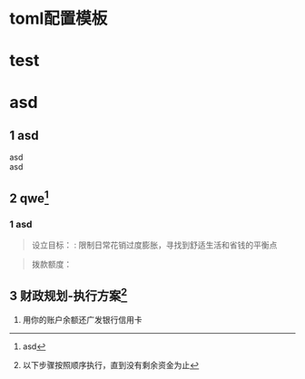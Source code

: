 # toml配置模板



# test

# asd


## 1 asd
<p>asd<br>asd<p>

## 2 qwe[^1]
[^1]: asd

### 1 asd
> 设立目标：
> : 限制日常花销过度膨胀，寻找到舒适生活和省钱的平衡点

> 拨款额度：
## 3 财政规划-执行方案[^2]
[^2]: 以下步骤按照顺序执行，直到没有剩余资金为止
1. 用你的账户余额还广发银行信用卡

